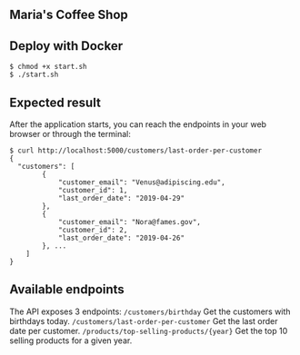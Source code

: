 ## Maria's Coffee Shop

## Deploy with Docker

```
$ chmod +x start.sh
$ ./start.sh
```

## Expected result

After the application starts, you can reach the endpoints in your web browser or through the terminal:
```
$ curl http://localhost:5000/customers/last-order-per-customer
{
  "customers": [
        {
            "customer_email": "Venus@adipiscing.edu",
            "customer_id": 1,
            "last_order_date": "2019-04-29"
        },
        {
            "customer_email": "Nora@fames.gov",
            "customer_id": 2,
            "last_order_date": "2019-04-26"
        }, ...
    ]
}
```

## Available endpoints

The API exposes 3 endpoints:
`/customers/birthday` Get the customers with birthdays today.
`/customers/last-order-per-customer` Get the last order date per customer.
`/products/top-selling-products/{year}` Get the top 10 selling products for a given year.